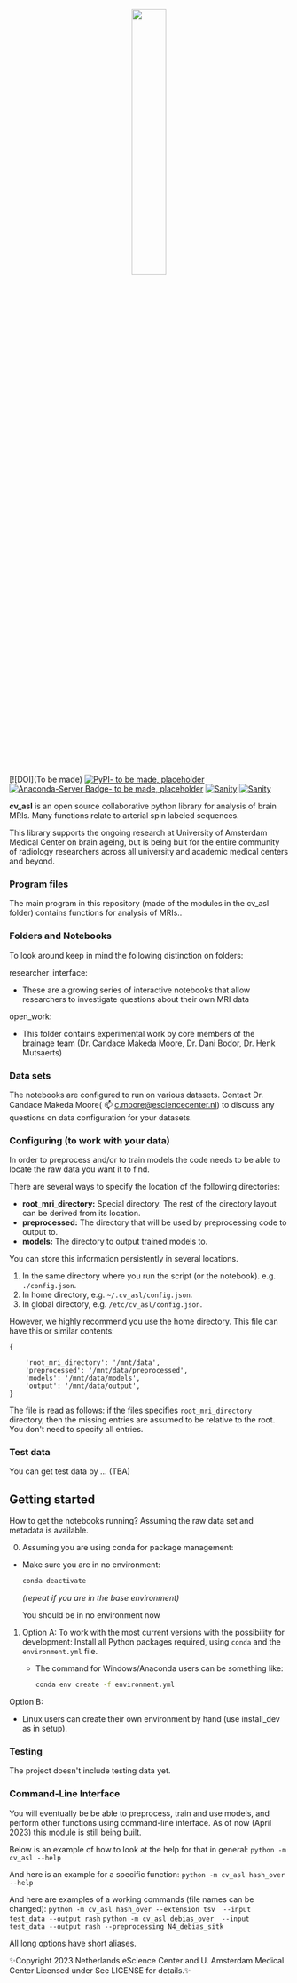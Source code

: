 <p align="center">
    <img style="width: 35%; height: 35%" src="https://github.com/brainspinner/cv_asl/blob/main/cv_asl_logo.png">
</p>

[![DOI](To be made)
[![PyPI- to be made, placeholder](https://img.shields.io/pypi/v/cv_asl.svg)](https://pypi.python.org/pypi/cv_asl/)
[![Anaconda-Server Badge- to be made, placeholder](https://anaconda.org/brainspinner/cv_asl/badges/version.svg)](https://anaconda.org/resurfemg/resurfemg)
[![Sanity](https://github.com/brainspinner/cv_asl/actions/workflows/on-commit.yml/badge.svg)](https://github.com/brainspinner/cv_asl/actions/workflows/on-commit.yml)
[![Sanity](https://github.com/brainspinner/cv_asl/actions/workflows/on-tag.yml/badge.svg)](https://github.com/brainspinner/cv_asl/actions/workflows/on-tag.yml)

**cv_asl** is an open source collaborative python library for analysis
of brain MRIs. Many functions relate to arterial spin labeled sequences.



This library
supports the ongoing research at University of Amsterdam Medical Center on brain ageing, but
is being buit for the entire community of radiology researchers across all university and academic medical centers and beyond.


### Program files

The main program in this repository (made of the modules in the cv_asl folder) contains functions for analysis of MRIs..

### Folders and Notebooks

To look around keep in mind the following distinction on folders:

researcher_interface:
- These are a growing series of interactive notebooks that allow
  researchers to investigate questions about their own MRI data
 
open_work:
- This folder contains experimental work by core members of the brainage
  team (Dr. Candace Makeda Moore, Dr. Dani Bodor, Dr. Henk Mutsaerts)


### Data sets

The notebooks are configured to run on various datasets.  Contact
Dr. Candace Makeda Moore( 📫 c.moore@esciencecenter.nl) to discuss any
questions on data configuration for your datasets.


### Configuring (to work with your data)

In order to preprocess and/or to train  models the code needs to be
able to locate the raw data you want it to find.

There are several ways to specify the location of the following
directories:

-   **root_mri_directory:** Special directory.  The rest of the directory layout can
    be derived from its location.
-   **preprocessed:** The directory that will be used by preprocessing
    code to output to.
-   **models:** The directory to output trained models to.

You can store this information persistently in several locations.

1.  In the same directory where you run the script (or the notebook).
    e.g. `./config.json`.
2.  In home directory, e.g. `~/.cv_asl/config.json`.
3.  In global directory, e.g. `/etc/cv_asl/config.json`.

However, we highly recommend you use the home directory.
This file can have this or similar contents:

    {
 
        'root_mri_directory': '/mnt/data',
        'preprocessed': '/mnt/data/preprocessed',
        'models': '/mnt/data/models',
        'output': '/mnt/data/output',
    }

The file is read as follows: if the files specifies `root_mri_directory`
directory, then the missing entries are assumed to be relative to
the root.  You don't need to specify all entries.

### Test data

You can get test data by ... (TBA)


## Getting started


How to get the notebooks running?  Assuming the raw data set and
metadata is available.

0. Assuming you are using conda for package management:    
  * Make sure you are in no environment:

      ```sh
      conda deactivate
      ```

      _(repeat if you are in the base environment)_

      You should be in no environment now


1. Option A: To work with the most current versions with the possibility for development:
  Install all Python packages required, using `conda` and the `environment.yml` file. 


   * The command for Windows/Anaconda users can be something like:

     ```sh
     conda env create -f environment.yml
     ```

  Option B:
   * Linux users can create their own environment by hand (use
     install_dev as in setup).



### Testing

The project doesn't include testing data yet.  

### Command-Line Interface
You will eventually be be able to preprocess, train and use models, and perform other functions using command-line interface. As of now (April 2023) this module is still being built.

Below is an example of how to look at the help for that in general:
`python -m cv_asl --help` 

And here is an example for a specific function:
`python -m cv_asl hash_over --help`

And here are examples of a working commands (file names can be changed):
`python -m cv_asl hash_over --extension tsv  --input test_data --output rash`
`python -m cv_asl debias_over  --input test_data --output rash --preprocessing N4_debias_sitk`


All long options have short aliases.


✨Copyright 2023 Netherlands eScience Center and U. Amsterdam Medical Center
Licensed under <TBA> See LICENSE for details.✨
